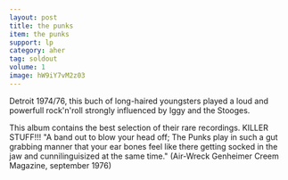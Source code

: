 ```yaml
---
layout: post
title: the punks
item: the punks
support: lp
category: aher
tag: soldout
volume: 1
image: hW9iY7vM2z03
---
```


Detroit 1974/76, this buch of long-haired youngsters played a loud and powerfull rock'n'roll strongly influenced by Iggy and the Stooges.

This album contains the best selection of their rare recordings. KILLER STUFF!!! "A band out to blow your head off; The Punks play in such a gut grabbing manner that your ear bones feel like there getting socked in the jaw and cunnilinguisized at the same time." (Air-Wreck Genheimer Creem Magazine, september 1976)
